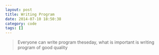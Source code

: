 ```yaml
---
layout: post
title: Writing Program
date: 2014-07-10 18:50:38
category: code
tags: []
---
```


> Everyone can write program theseday, what is important is writing program of good quality